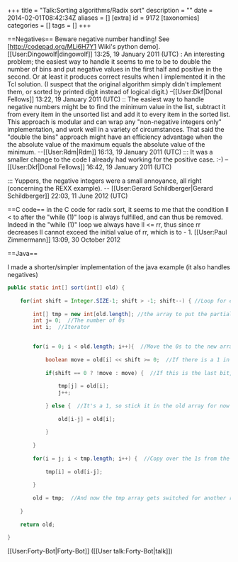 +++
title = "Talk:Sorting algorithms/Radix sort"
description = ""
date = 2014-02-01T08:42:34Z
aliases = []
[extra]
id = 9172
[taxonomies]
categories = []
tags = []
+++

==Negatives==
Beware negative number handling! See [http://codepad.org/MLi6H7Y1 Wiki's python demo]. [[User:Dingowolf|dingowolf]] 13:25, 19 January 2011 (UTC) 
: An interesting problem; the easiest way to handle it seems to me to be to double the number of bins and put negative values in the first half and positive in the second. Or at least it produces correct results when I implemented it in the Tcl solution. (I suspect that the original algorithm simply didn't implement them, or sorted by printed digit instead of logical digit.) –[[User:Dkf|Donal Fellows]] 13:22, 19 January 2011 (UTC)
:: The easiest way to handle negative numbers might be to find the minimum value in the list, subtract it from every item in the unsorted list and add it to every item in the sorted list.  This approach is modular and can wrap any "non-negative integers only" implementation, and work well in a variety of circumstances.  That said the "double the bins" approach might have an efficiency advantage when the the absolute value of the maximum equals the absolute value of the minimum.  --[[User:Rdm|Rdm]] 16:13, 19 January 2011 (UTC)
::: It was a smaller change to the code I already had working for the positive case. :-) –[[User:Dkf|Donal Fellows]] 16:42, 19 January 2011 (UTC)

::: Yuppers, the negative integers were a small annoyance, all right (concerning the REXX example). -- [[User:Gerard Schildberger|Gerard Schildberger]] 22:03, 11 June 2012 (UTC)

==C code==
in the C code for radix sort, it seems to me that the condition ll < to after the "while (1)" loop is always fulfilled, and can thus be removed. Indeed in the "while (1)" loop we always have ll <= rr, thus since rr decreases ll cannot exceed the initial value of rr, which is to - 1.
[[User:Paul Zimmermann]] 13:09, 30 October 2012

==Java==

I made a shorter/simpler implementation of the java example (it also handles negatives)


```java
public static int[] sort(int[] old) {
			
	for(int shift = Integer.SIZE-1; shift > -1; shift--) { //Loop for every bit in the integers
		
		int[] tmp = new int[old.length]; //the array to put the partially sorted array into
		int j= 0;  //The number of 0s
		int i;  //Iterator

	
		for(i = 0; i < old.length; i++){  //Move the 0s to the new array, and the 1s to the old one
			
			boolean move = old[i] << shift >= 0;  //If there is a 1 in the bit we are testing, the number will be negative  
			
			if(shift == 0 ? !move : move) {  //If this is the last bit, negative numbers are actually lower
				
				tmp[j] = old[i];
				j++;
				
			} else {  //It's a 1, so stick it in the old array for now
				
				old[i-j] = old[i]; 
				
			}
			
		}
		
		for(i = j; i < tmp.length; i++) {  //Copy over the 1s from the old array
			
			tmp[i] = old[i-j];	
			
		}
		
		old = tmp;  //And now the tmp array gets switched for another round of sorting
		
	}
			
	return old;
	
}
```


[[User:Forty-Bot|Forty-Bot]] ([[User talk:Forty-Bot|talk]])
